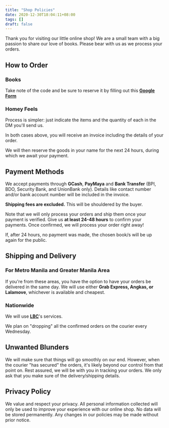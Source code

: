 ```yaml
---
title: "Shop Policies"
date: 2020-12-30T18:04:11+08:00
tags: []
draft: false
---
```

Thank you for visiting our little online shop!
We are a small team with a big passion to share our love of books.
Please bear with us as we process your orders.

## How to Order

### Books
Take note of the code and be sure to reserve it by filling out this **[Google Form](https://forms.gle/yebh3XHyuUqe7xG8A)**

### Homey Feels
Process is simpler:
just indicate the items and the quantity of each in the DM you'll send us.

In both cases above, you will receive an invoice including the details of your order. 

We will then reserve the goods in your name for the next 24 hours, during which we await your payment.

## Payment Methods

We accept payments through **GCash**, **PayMaya** and **Bank Transfer** (BPI, BDO, Security Bank, and UnionBank only).
Details like contact number and/or bank account number will be included in the invoice.

**Shipping fees are excluded.**
This will be shouldered by the buyer.

Note that we will only process your orders and ship them once your payment is verified.
Give us **at least 24-48 hours** to confirm your payments.
Once confirmed, we will process your order right away!

If, after 24 hours, no payment was made, the chosen book/s will be up again for the public.

## Shipping and Delivery

### For Metro Manila and Greater Manila Area
If you're from these areas, you have the option to have your orders be delivered in the same day.
We will use either **Grab Express, Angkas, or Lalamove**, whichever is available and cheapest. 

### Nationwide
We will use **[LBC](https://www.lbcexpress.com/)**'s services.

We plan on "dropping" all the confirmed orders on the courier every Wednesday.

## Unwanted Blunders
We will make sure that things will go smoothly on our end.
However, when the courier "has secured" the orders, it's likely beyond our control from that point on.
Rest assured, we will be with you in tracking your orders.
We only ask that you make sure of the delivery/shipping details.

## Privacy Policy
We value and respect your privacy.
All personal information collected will only be used to improve your experience with our online shop.
No data will be stored permanently.
Any changes in our policies may be made without prior notice.
